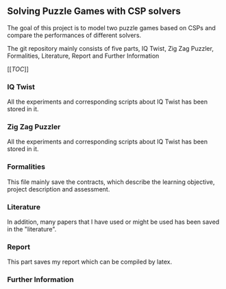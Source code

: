 ## Solving Puzzle Games with CSP solvers
The goal of this project is to model two puzzle games based on CSPs and compare the performances of different solvers.

The git repository mainly consists of five parts, IQ Twist, Zig Zag Puzzler, Formalities, Literature, Report and Further Information

[[_TOC_]]
### IQ Twist
All the experiments and corresponding scripts about IQ Twist has been stored in it.
### Zig Zag Puzzler
All the experiments and corresponding scripts about IQ Twist has been stored in it.
### Formalities
This file mainly save the contracts, which describe the learning objective, project description and assessment.
### Literature
In addition, many papers that I have used or might be used has been saved in the "literature".
### Report
This part saves my report which can be compiled by latex.
### Further Information
